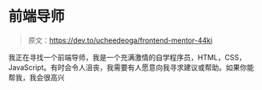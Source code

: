 # 前端导师

> 原文：<https://dev.to/ucheedeoga/frontend-mentor-44ki>

我正在寻找一个前端导师，我是一个充满激情的自学程序员，HTML，CSS，JavaScript。有时会令人沮丧，我需要有人愿意向我寻求建议或帮助。如果你能帮我，我会很高兴